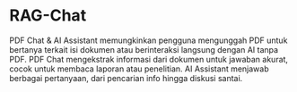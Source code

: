 # RAG-Chat
PDF Chat &amp; AI Assistant memungkinkan pengguna mengunggah PDF untuk bertanya terkait isi dokumen atau berinteraksi langsung dengan AI tanpa PDF. PDF Chat mengekstrak informasi dari dokumen untuk jawaban akurat, cocok untuk membaca laporan atau penelitian. AI Assistant menjawab berbagai pertanyaan, dari pencarian info hingga diskusi santai.
